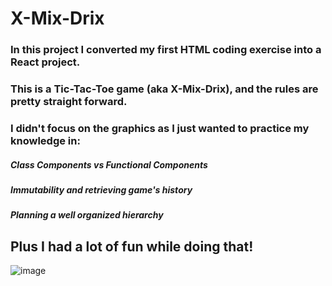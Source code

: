 
# X-Mix-Drix

### In this project I converted my first HTML coding exercise into a React project. 
### This is a Tic-Tac-Toe game (aka X-Mix-Drix), and the rules are pretty straight forward.
### I didn't focus on the graphics as I just wanted to practice my knowledge in:
##### Class Components vs Functional Components
##### Immutability and retrieving game's history
##### Planning a well organized hierarchy

## Plus I had a lot of fun while doing that!

![image](https://user-images.githubusercontent.com/68274794/103468364-0ff7da00-4d61-11eb-81d6-c6476bc6df72.png)

